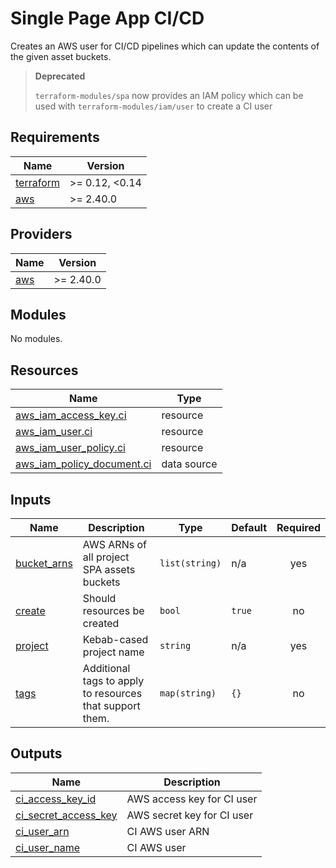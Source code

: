 # Single Page App CI/CD

Creates an AWS user for CI/CD pipelines which can update the contents of the given asset buckets.

> **Deprecated**
>
> `terraform-modules/spa` now provides an IAM policy which can be used with `terraform-modules/iam/user` to create a CI user

<!-- BEGIN_TF_DOCS -->
## Requirements

| Name | Version |
|------|---------|
| <a name="requirement_terraform"></a> [terraform](#requirement\_terraform) | >= 0.12, <0.14 |
| <a name="requirement_aws"></a> [aws](#requirement\_aws) | >= 2.40.0 |

## Providers

| Name | Version |
|------|---------|
| <a name="provider_aws"></a> [aws](#provider\_aws) | >= 2.40.0 |

## Modules

No modules.

## Resources

| Name | Type |
|------|------|
| [aws_iam_access_key.ci](https://registry.terraform.io/providers/hashicorp/aws/latest/docs/resources/iam_access_key) | resource |
| [aws_iam_user.ci](https://registry.terraform.io/providers/hashicorp/aws/latest/docs/resources/iam_user) | resource |
| [aws_iam_user_policy.ci](https://registry.terraform.io/providers/hashicorp/aws/latest/docs/resources/iam_user_policy) | resource |
| [aws_iam_policy_document.ci](https://registry.terraform.io/providers/hashicorp/aws/latest/docs/data-sources/iam_policy_document) | data source |

## Inputs

| Name | Description | Type | Default | Required |
|------|-------------|------|---------|:--------:|
| <a name="input_bucket_arns"></a> [bucket\_arns](#input\_bucket\_arns) | AWS ARNs of all project SPA assets buckets | `list(string)` | n/a | yes |
| <a name="input_create"></a> [create](#input\_create) | Should resources be created | `bool` | `true` | no |
| <a name="input_project"></a> [project](#input\_project) | Kebab-cased project name | `string` | n/a | yes |
| <a name="input_tags"></a> [tags](#input\_tags) | Additional tags to apply to resources that support them. | `map(string)` | `{}` | no |

## Outputs

| Name | Description |
|------|-------------|
| <a name="output_ci_access_key_id"></a> [ci\_access\_key\_id](#output\_ci\_access\_key\_id) | AWS access key for CI user |
| <a name="output_ci_secret_access_key"></a> [ci\_secret\_access\_key](#output\_ci\_secret\_access\_key) | AWS secret key for CI user |
| <a name="output_ci_user_arn"></a> [ci\_user\_arn](#output\_ci\_user\_arn) | CI AWS user ARN |
| <a name="output_ci_user_name"></a> [ci\_user\_name](#output\_ci\_user\_name) | CI AWS user |
<!-- END_TF_DOCS -->
